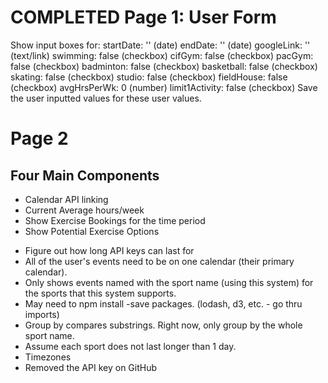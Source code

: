 # COMPLETED Page 1: User Form
Show input boxes for:
    startDate: '' (date)
    endDate: '' (date)
    googleLink: '' (text/link)
    swimming: false (checkbox)
    cifGym: false (checkbox)
    pacGym: false (checkbox)
    badminton: false (checkbox)
    basketball: false (checkbox)
    skating: false (checkbox)
    studio: false (checkbox)
    fieldHouse: false (checkbox)
    avgHrsPerWk: 0 (number)
    limit1Activity: false (checkbox)
Save the user inputted values for these user values.

# Page 2
## Four Main Components
- Calendar API linking
- Current Average hours/week
- Show Exercise Bookings for the time period
- Show Potential Exercise Options


* Figure out how long API keys can last for
* All of the user's events need to be on one calendar (their primary calendar).
* Only shows events named with the sport name (using this system) for the sports that this system supports.
* May need to npm install -save packages. (lodash, d3, etc. - go thru imports)
* Group by compares substrings. Right now, only group by the whole sport name.
* Assume each sport does not last longer than 1 day.
* Timezones
* Removed the API key on GitHub